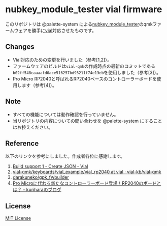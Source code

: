 # nubkey_module_tester vial firmware

このリポジトリは @palette-system による[nubkey_module_tester](https://github.com/palette-system/nubkey_module)のqmkファームウェアを勝手に[vial](https://vial.rocks/)対応させたものです。

## Changes

* Vial対応のための変更を行いました（参考[1,2]）。
* ファームウェアのビルドは`vial-qmk`の作成時点の最新のコミットである`b02ff548caaaafd0ace516257bd93211f74e13eb`を使用しました（参考[3]）。
* Pro Micro RP2040と呼ばれるRP2040ベースのコントローラーボードを使用します（参考[4]）。

## Note

* すべての機能については動作確認を行っていません。
* 当リポジトリの内容についての問い合わせを @palette-system にすることはお控えください。

## Reference

以下のリンクを参考にしました。作成者各位に感謝します。

1. [Build support 1 - Create JSON - Vial](https://get.vial.today/docs/porting-to-via.html)
2. [vial-qmk/keyboards/vial_example/vial_rp2040 at vial · vial-kb/vial-qmk](https://github.com/vial-kb/vial-qmk/tree/vial/keyboards/vial_example/vial_rp2040)
3. [darakuneko/gpk_fwbuilder](https://github.com/darakuneko/gpk_fwbuilder)
4. [Pro Microに代わる新たなコントローラーボード登場！RP2040のボードとは？ - kuriharaのブログ](https://kurihara.hatenadiary.jp/entry/Pro_Micro_RP2040) 

## License

[MIT License](LICENSE)
